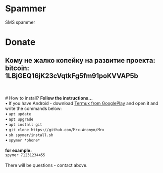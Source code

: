# Spammer
SMS spammer<br>
# Donate
<b>Кому не жалко копейку на развитие проекта:</b><br>
bitcoin: 1LBjGEQ16jK23cVqtkFg5fm91poKVVAP5b
<br>
--------
<br>
<br>
# How to install?
<b>Follow the instructions...</b><br>
• If you have Android - download <a href="https://play.google.com/store/apps/details?id=com.termux&hl=ru">Termux from GooglePlay</a> and open it and write the commands below:<br>
• <code>apt update</code><br>
• <code>apt upgrade</code><br>
• <code>apt install git</code><br>
• <code>git clone https://github.com/Mrx-Anonym/Mrx</code><br>
• <code>sh spymer/install.sh</code><br>
• <code>spymer *phone*</code><br>
<br>
<b>for example:</b><br>
<code>spymer 71231234455</code><br><br>
There will be questions - contact above.<br>
<br><br>

